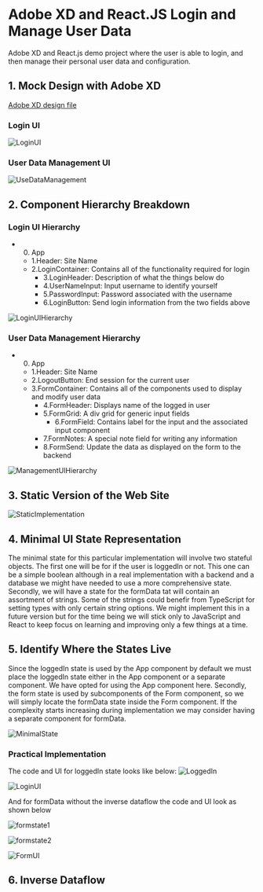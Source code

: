 # Adobe XD and React.JS Login and Manage User Data
Adobe XD and React.js demo project where the user is able to login, and then manage their personal user data and configuration.

## 1. Mock Design with Adobe XD

[Adobe XD design file](https://github.com/samniem/login-and-manage-user-data/blob/main/design/Stellar%20Operations%20Management.xd)

### Login UI
![LoginUI](https://github.com/samniem/login-and-manage-user-data/blob/main/design/design1.png)

### User Data Management UI

![UseDataManagement](https://github.com/samniem/login-and-manage-user-data/blob/main/design/design2.png)

## 2. Component Hierarchy Breakdown

### Login UI Hierarchy

- 0. App
    - 1.Header: Site Name
    - 2.LoginContainer: Contains all of the functionality required for login
        - 3.LoginHeader: Description of what the things below do
        - 4.UserNameInput: Input username to identify yourself
        - 5.PasswordInput: Password associated with the username
        - 6.LoginButton: Send login information from the two fields above

![LoginUIHierarchy](https://github.com/samniem/login-and-manage-user-data/blob/main/design/Login%20View%20Hierarchy.jpg)

### User Data Management Hierarchy

- 0. App
    - 1.Header: Site Name
    - 2.LogoutButton: End session for the current user
    - 3.FormContainer: Contains all of the components used to display and modify user data
        - 4.FormHeader: Displays name of the logged in user
        - 5.FormGrid: A div grid for generic input fields
            - 6.FormField: Contains label for the input and the associated input component
        - 7.FormNotes: A special note field for writing any information
        - 8.FormSend: Update the data as displayed on the form to the backend
    

![ManagementUIHierarchy](https://github.com/samniem/login-and-manage-user-data/blob/main/design/Management%20View%20Hierarchy.jpg)

## 3. Static Version of the Web Site

![StaticImplementation](https://github.com/samniem/login-and-manage-user-data/blob/main/implementation/static-implementation.png)

## 4. Minimal UI State Representation

The minimal state for this particular implementation will involve two stateful objects. The first one will be for if the user is loggedIn or not. This one can be a simple boolean although in a real implementation with a backend and a database we might have needed to use a more comprehensive state. Secondly, we will have a state for the formData tat will contain an assortment of strings. Some of the strings could benefir from TypeScript for setting types with only certain string options. We might implement this in a future version but for the time being we will stick only to JavaScript and React to keep focus on learning and improving only a few things at a time. 


## 5. Identify Where the States Live

Since the loggedIn state is used by the App component by default we must place the loggedIn state either in the App component or a separate component. We have opted for using the App component here. Secondly, the form state is used by subcomponents of the Form component, so we will simply locate the formData state inside the Form component. If the complexity starts increasing during implementation we may consider having a separate component for formData. 

![MinimalState](https://github.com/samniem/login-and-manage-user-data/blob/main/implementation/State.jpg)

### Practical Implementation

The code and UI for loggedIn state looks like below:
![LoggedIn](https://github.com/samniem/login-and-manage-user-data/blob/main/implementation/logged-in-state.png)

![LoginUI](https://github.com/samniem/login-and-manage-user-data/blob/main/implementation/login-ui.png)


And for formData without the inverse dataflow the code and UI look as shown below

![formstate1](https://github.com/samniem/login-and-manage-user-data/blob/main/implementation/form-state-1.png)

![formstate2](https://github.com/samniem/login-and-manage-user-data/blob/main/implementation/form-state-2.png)

![FormUI](https://github.com/samniem/login-and-manage-user-data/blob/main/implementation/form-ui.png)


## 6. Inverse Dataflow


